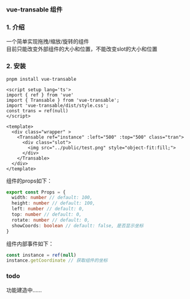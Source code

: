 ### vue-transable 组件

### 1. 介绍
一个简单实现拖拽/缩放/旋转的组件  
目前只能改变外部组件的大小和位置，不能改变slot的大小和位置  

### 2. 安装
```
pnpm install vue-transable
```
```vue
<script setup lang='ts'>
import { ref } from 'vue'
import { Transable } from 'vue-transable';
import 'vue-transable/dist/style.css';
const trans = ref(null)
</script>

<template>
  <div class="wrapper" >
    <Transable ref="instance" :left="500" :top="500" class="tran">
      <div class="slot">
        <img src="../public/test.png" style="object-fit:fill;">
      </div>
    </Transable>
  </div>
</template>
```
组件的props如下：
```ts
export const Props = {
  width: number // default: 100,
  height: number // default: 100,
  left: number // default: 0,
  top: number // default: 0,
  rotate: number // default: 0, 
  showCoords: boolean // default: false, 是否显示坐标
}
```
组件内部事件如下：
```ts
const instance = ref(null)
instance.getCoordinate // 获取组件的坐标
```

### todo 
功能建造中......
